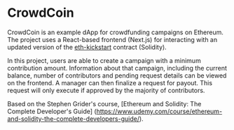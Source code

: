 # CrowdCoin

CrowdCoin is an example dApp for crowdfunding campaigns on Ethereum. The project uses a React-based frontend (Next.js) for interacting with an updated version of the [eth-kickstart](https://github.com/dcmalk/eth-kickstart) contract (Solidity).

In this project, users are able to create a campaign with a minimum contribution amount. Information about that campaign, including the current balance, number of contributors and pending request details can be viewed on the frontend. A manager can then finalize a request for payout. This request will only execute if approved by the majority of contributors.

Based on the Stephen Grider's course, [Ethereum and Solidity: The Complete Developer's Guide] (https://www.udemy.com/course/ethereum-and-solidity-the-complete-developers-guide/).
